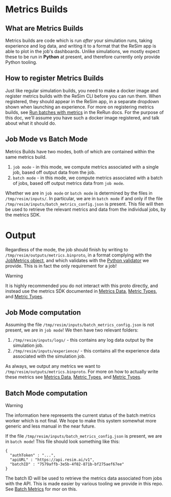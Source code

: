 # Metrics Builds

## What are Metrics Builds

Metrics builds are code which is run *after* your simulation runs, taking experience and log data, and writing it to a format that the ReSim app is able to plot in the job's dashboards. Unlike simulations, we mostly expect these to be run in **Python** at present, and therefore currently only provide Python tooling. 

## How to register Metrics Builds

Just like regular simulation builds, you need to make a docker image and register metrics builds with the ReSim CLI before you can run them. When registered, they should appear in the ReSim app, in a separate dropdown shown when launching an experience. For more on registering metrics builds, see [Run batches with metrics](https://docs.resim.ai/run-metrics-batches/) in the ReRun docs. For the purpose of this doc, we'll assume you have such a docker image registered, and talk about what it should do.

## Job Mode vs Batch Mode

Metrics Builds have two modes, both of which are contained within the same metrics build.

1. `job mode` - in this mode, we compute metrics associated with a single job, based off output data from the job.
2. `batch mode` - in this mode, we compute metrics associated with a batch of jobs, based off output metrics data from `job mode`. 

Whether we are in `job mode` or `batch mode` is determined by the files in `/tmp/resim/inputs/`. In particular, we are in `batch mode` if and only if the file `/tmp/resim/inputs/batch_metrics_config.json` is present. This file will then be used to retrieve the relevant metrics and data from the individual jobs, by the metrics SDK.

# Output

Regardless of the mode, the job should finish by writing to `/tmp/resim/outputs/metrics.binproto`, in a format complying with the [JobMetrics object](https://github.com/resim-ai/open-core/blob/main/resim/metrics/proto/metrics.proto), and which validates with the [Python validator](https://github.com/resim-ai/open-core/blob/main/resim/metrics/proto/validate_metrics_proto.py) we provide. This is in fact the only requirement for a job! 

> [!WARNING]
> It is highly recommended you do not interact with this proto directly, and instead use the metrics SDK documented in [Metrics Data](./metrics_data.md), [Metric Types](./metrics_data.md), and [Metric Types](./metric_types.md).
 
## Job Mode computation

Assuming the file `/tmp/resim/inputs/batch_metrics_config.json` is not present, we are in `job mode`! We then have two relevant folders:

1. `/tmp/resim/inputs/logs/` - this contains any log data output by the simulation job.
2. `/tmp/resim/inputs/experience/` - this contains all the experience data associated with the simulation job.

As always, we output any metrics we want to `/tmp/resim/outputs/metrics.binproto`. For more on how to actually write these metrics see [Metrics Data](./metrics_data.md), [Metric Types](./metrics_data.md), and [Metric Types](./metric_types.md).

## Batch Mode computation

> [!WARNING]
> The information here represents the current status of the batch metrics worker which is not final. We hope to make this system somewhat more generic and less manual in the near future.

If the file `/tmp/resim/inputs/batch_metrics_config.json` is present, we are in `batch mode`! This file should look something like this:

```
{
  "authToken" : "...",
  "apiURL" : "https://api.resim.ai/v1",
  "batchID" : "7579affb-3e5b-4f02-871b-bf275aef67ee"
}
```

The batch ID will be used to retrieve the metrics data associated from jobs with the API. This is made easier by various tooling we provide in this repo. See [Batch Metrics](./batch_metrics.md) for mor on this.
